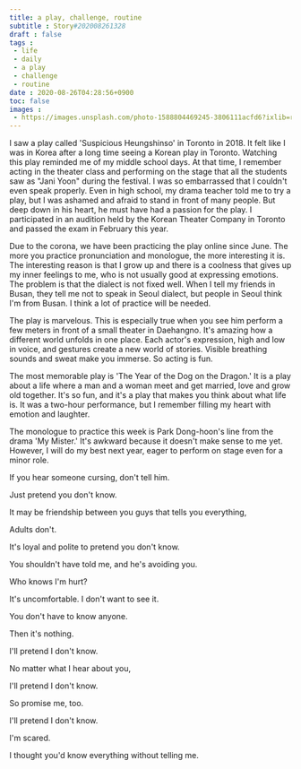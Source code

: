 ```yaml
---
title: a play, challenge, routine
subtitle : Story#202008261328
draft : false
tags :
 - life
 - daily
 - a play
 - challenge
 - routine
date : 2020-08-26T04:28:56+0900
toc: false
images : 
 - https://images.unsplash.com/photo-1588804469245-3806111acfd6?ixlib=rb-1.2.1&q=80&fm=jpg&crop=entropy&cs=tinysrgb&w=1080&fit=max&ixid=eyJhcHBfaWQiOjE1NTU0OX0
---
```


I saw a play called 'Suspicious Heungshinso' in Toronto in 2018. It felt like I was in Korea after a long time seeing a Korean play in Toronto. Watching this play reminded me of my middle school days. At that time, I remember acting in the theater class and performing on the stage that all the students saw as "Jani Yoon" during the festival. I was so embarrassed that I couldn't even speak properly. Even in high school, my drama teacher told me to try a play, but I was ashamed and afraid to stand in front of many people. But deep down in his heart, he must have had a passion for the play. I participated in an audition held by the Korean Theater Company in Toronto and passed the exam in February this year.  

Due to the corona, we have been practicing the play online since June. The more you practice pronunciation and monologue, the more interesting it is. The interesting reason is that I grow up and there is a coolness that gives up my inner feelings to me, who is not usually good at expressing emotions. The problem is that the dialect is not fixed well. When I tell my friends in Busan, they tell me not to speak in Seoul dialect, but people in Seoul think I'm from Busan. I think a lot of practice will be needed.  

The play is marvelous. This is especially true when you see him perform a few meters in front of a small theater in Daehangno. It's amazing how a different world unfolds in one place. Each actor's expression, high and low in voice, and gestures create a new world of stories. Visible breathing sounds and sweat make you immerse. So acting is fun.  

The most memorable play is 'The Year of the Dog on the Dragon.' It is a play about a life where a man and a woman meet and get married, love and grow old together. It's so fun, and it's a play that makes you think about what life is. It was a two-hour performance, but I remember filling my heart with emotion and laughter.  

The monologue to practice this week is Park Dong-hoon's line from the drama 'My Mister.' It's awkward because it doesn't make sense to me yet. However, I will do my best next year, eager to perform on stage even for a minor role.  

If you hear someone cursing, don't tell him.  

Just pretend you don't know.  

It may be friendship between you guys that tells you everything,  

Adults don't.  

It's loyal and polite to pretend you don't know.  

You shouldn't have told me, and he's avoiding you.  

Who knows I'm hurt?  

It's uncomfortable. I don't want to see it.  

You don't have to know anyone.  

Then it's nothing.  

I'll pretend I don't know.  

No matter what I hear about you,  

I'll pretend I don't know.  

So promise me, too.  

I'll pretend I don't know.  

I'm scared.  

I thought you'd know everything without telling me.  



